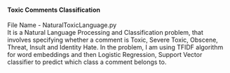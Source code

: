 #### Toxic Comments Classification
File Name - NaturalToxicLanguage.py <br />
It is a Natural Language Processing and Classification problem, that involves specifying whether a comment is Toxic, Severe Toxic, Obscene, Threat, Insult and Identity Hate. In the problem, I am using TFIDF algorithm for word embeddings and then Logistic Regression, Support Vector classifier to predict which class a comment belongs to.  
